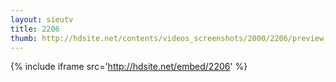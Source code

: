 ```yaml
---
layout: sieutv
title: 2206
thumb: http://hdsite.net/contents/videos_screenshots/2000/2206/preview_360p.mp4.jpg
---
```

{% include iframe src='http://hdsite.net/embed/2206' %}
 
